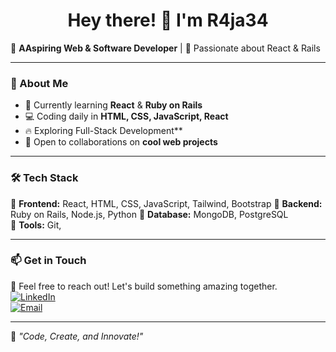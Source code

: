 <h1 align="center">Hey there! 👋 I'm R4ja34</h1>

🌟 **AAspiring Web & Software Developer** | 🚀 Passionate about React & Rails 

---

### 🚀 About Me  
- 🌱 Currently learning **React** & **Ruby on Rails**  
- 💻 Coding daily in **HTML, CSS, JavaScript, React**  
- 🔥 Exploring Full-Stack Development**  
- 💬 Open to collaborations on **cool web projects**  

---

### 🛠️ Tech Stack  
🔹 **Frontend:** React, HTML, CSS, JavaScript, Tailwind, Bootstrap
🔹 **Backend:** Ruby on Rails, Node.js, Python
🔹 **Database:** MongoDB, PostgreSQL  
🔹 **Tools:** Git, 

---

### 📫 Get in Touch  
💌 Feel free to reach out! Let's build something amazing together.  
[![LinkedIn](https://img.shields.io/badge/LinkedIn-Connect-blue?style=flat&logo=linkedin)](https://www.linkedin.com/in/lalaina-rajaonarisoa-222197168/)  
[![Email](https://img.shields.io/badge/Email-Contact-red?style=flat&logo=gmail)](raja.lalaina@gmail.com)  

---

🚀 _"Code, Create, and Innovate!"_  

